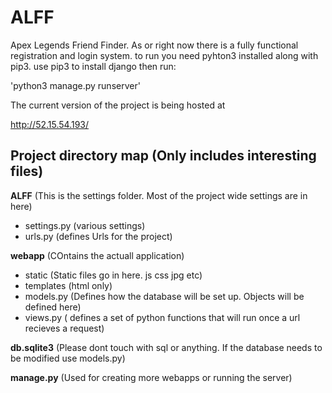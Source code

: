 # ALFF
Apex Legends Friend Finder. As or right now there is a fully functional registration and login system. 
to run you need pyhton3 installed along with pip3. use pip3 to install django then run:

'python3 manage.py runserver'

The current version of the project is being hosted at 

http://52.15.54.193/

## Project directory map (Only includes interesting files)

**ALFF** (This is the settings folder. Most of the project wide settings are in here)
-	settings.py (various settings)
-	urls.py (defines Urls for the project)

**webapp** (COntains the actuall application)
-	static (Static files go in here. js css jpg etc)
-	templates (html only)
-	models.py (Defines how the database will be set up. Objects will be defined here)
-	views.py ( defines a set of python functions that will run once a url recieves a request)
	
**db.sqlite3** (Please dont touch with sql or anything. If the database needs to be modified use models.py)

**manage.py** (Used for creating more webapps or running the server)
